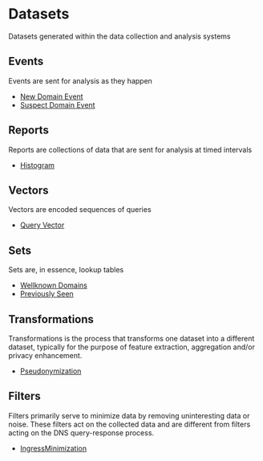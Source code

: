 # Datasets
Datasets generated within the data collection and analysis systems

## Events

Events are sent for analysis as they happen

- [New Domain Event](NewDomainEvent.md)
- [Suspect Domain Event](SuspectDomainEvent.md)

## Reports

Reports are collections of data that are sent for analysis at timed intervals

- [Histogram](HistogramReport.md)

## Vectors

Vectors are encoded sequences of queries

- [Query Vector](QueryVector.md)

## Sets

Sets are, in essence, lookup tables

- [Wellknown Domains](WellknownDomainsSet.md)
- [Previously Seen](PreviouslySeenSet.md)

## Transformations

Transformations is the process that transforms one dataset into a different dataset, typically for the purpose of feature extraction, aggregation and/or privacy enhancement.

- [Pseudonymization](PseudonymizationTransform.md)

## Filters

Filters primarily serve to minimize data by removing uninteresting data or noise. These filters act on the collected data and are different from filters acting on the DNS query-response process.

- [IngressMinimization](IngressMinimizationFilter.md)
